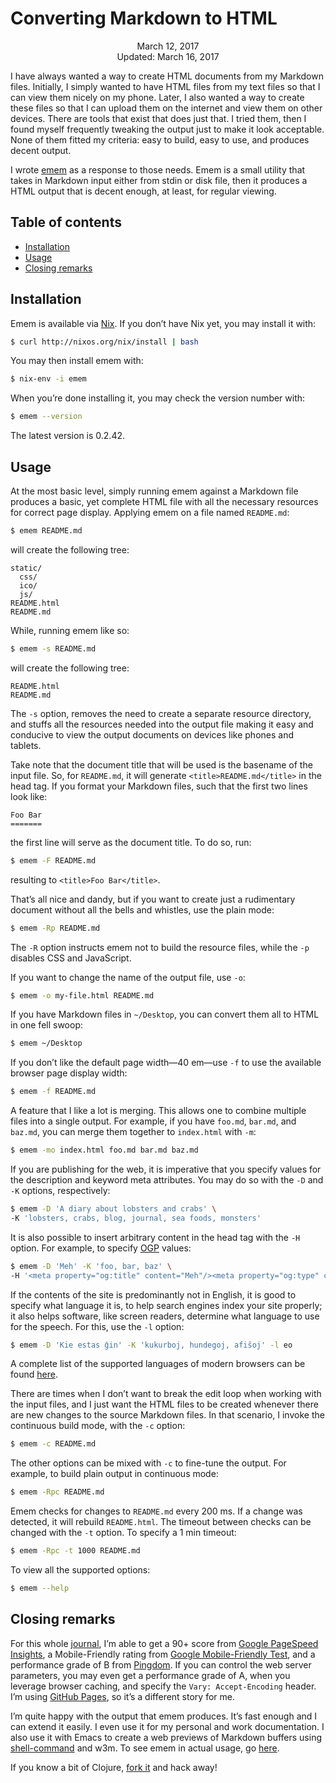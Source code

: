 Converting Markdown to HTML
===========================

<center>March 12, 2017</center>
<center>Updated: March 16, 2017</center>

I have always wanted a way to create HTML documents from my Markdown files. Initially, I simply
wanted to have HTML files from my text files so that I can view them nicely on my phone. Later, I
also wanted a way to create these files so that I can upload them on the internet and view them on
other devices. There are tools that exist that does just that. I tried them, then I found myself
frequently tweaking the output just to make it look acceptable. None of them fitted my criteria:
easy to build, easy to use, and produces decent output.

I wrote [emem](https://github.com/ebzzry/emem) as a response to those needs. Emem is a small utility
that takes in Markdown input either from stdin or disk file, then it produces a HTML output that is
decent enough, at least, for regular viewing.


## Table of contents <a name="toc"></a>

- [Installation](#installation)
- [Usage](#usage)
- [Closing remarks](#closing)

## Installation <a name="installation"></a>

Emem is available via [Nix](https://nixos.org/nix/). If you don’t have Nix yet, you may install it
with:

```bash
$ curl http://nixos.org/nix/install | bash
```

You may then install emem with:

```bash
$ nix-env -i emem
```

When you’re done installing it, you may check the version number with:

```bash
$ emem --version
```

The latest version is 0.2.42.


Usage <a name="usage"></a>
-----

At the most basic level, simply running emem against a Markdown file produces a basic, yet complete
HTML file with all the necessary resources for correct page display. Applying emem on a file named
`README.md`:

```bash
$ emem README.md
```

will create the following tree:

```
static/
  css/
  ico/
  js/
README.html
README.md
```

While, running emem like so:

```bash
$ emem -s README.md
```

will create the following tree:

```
README.html
README.md
```

The `-s` option, removes the need to create a separate resource directory, and
stuffs all the resources needed into the output file making it easy and conducive to view the output
documents on devices like phones and tablets.

Take note that the document title that will be used is the basename of the input file. So, for
`README.md`, it will generate `<title>README.md</title>` in the head tag. If you format your Markdown
files, such that the first two lines look like:

```
Foo Bar
=======
```

the first line will serve as the document title. To do so, run:

```bash
$ emem -F README.md
```

resulting to `<title>Foo Bar</title>`.

That’s all nice and dandy, but if you want to create just a rudimentary document without all the
bells and whistles, use the plain mode:

```bash
$ emem -Rp README.md
```

The `-R` option instructs emem not to build the resource files, while the `-p`
disables CSS and JavaScript.

If you want to change the name of the output file, use `-o`:

```bash
$ emem -o my-file.html README.md
```

If you have Markdown files in `~/Desktop`, you can convert them all to HTML in one fell swoop:

```bash
$ emem ~/Desktop
```

If you don’t like the default page width—40 em—use `-f` to use the available browser
page display width:

```bash
$ emem -f README.md
```

A feature that I like a lot is merging. This allows one to combine multiple files into a
single output. For example, if you have `foo.md`, `bar.md`, and `baz.md`, you can merge them
together to `index.html` with `-m`:

```bash
$ emem -mo index.html foo.md bar.md baz.md
```

If you are publishing for the web, it is imperative that you specify values for the description and
keyword meta attributes. You may do so with the `-D` and `-K` options,
respectively:

```bash
$ emem -D 'A diary about lobsters and crabs' \
-K 'lobsters, crabs, blog, journal, sea foods, monsters'
```

It is also possible to insert arbitrary content in the head tag with the `-H` option. For example,
to specify [OGP](http://ogp.me/) values:

```bash
$ emem -D 'Meh' -K 'foo, bar, baz' \
-H '<meta property="og:title" content="Meh"/><meta property="og:type" content="article"/>'
```

If the contents of the site is predominantly not in English, it is good to specify what language it
is, to help search engines index your site properly; it also helps software, like screen readers,
determine what language to use for the speech. For this, use the `-l` option:

```bash
$ emem -D 'Kie estas ĝin' -K 'kukurboj, hundegoj, afiŝoj' -l eo
```

A complete list of the supported languages of modern browsers can be
found [here](https://www.w3schools.com/tags/ref_language_codes.asp).

There are times when I don’t want to break the edit loop when working with the input files, and I
just want the HTML files to be created whenever there are new changes to the source Markdown
files. In that scenario, I invoke the continuous build mode, with the `-c` option:

```bash
$ emem -c README.md
```

The other options can be mixed with `-c` to fine-tune the output. For example, to build plain output
in continuous mode:

```bash
$ emem -Rpc README.md
```

Emem checks for changes to `README.md` every 200 ms. If a change was detected, it will rebuild
`README.html`. The timeout between checks can be changed with the `-t` option. To specify
a 1 min timeout:

```bash
$ emem -Rpc -t 1000 README.md
```

To view all the supported options:

```bash
$ emem --help
```


## Closing remarks <a name="closing"></a>

For this whole [journal](http://ebzzry.io), I’m able to get a 90+ score
from [Google PageSpeed Insights](https://developers.google.com/speed/pagespeed/insights/), a
Mobile-Friendly rating
from [Google Mobile-Friendly Test](https://search.google.com/search-console/mobile-friendly), and a
performance grade of B from [Pingdom](https://tools.pingdom.com/). If you can control the web server
parameters, you may even get a performance grade of A, when you leverage browser caching, and
specify the `Vary: Accept-Encoding` header. I’m using [GitHub Pages](https://pages.github.io), so
it’s a different story for me.

I’m quite happy with the output that emem produces. It’s fast enough and I can extend it easily. I
even use it for my personal and work documentation. I also use it with Emacs to create a web
previews of Markdown buffers using [shell-command](https://www.gnu.org/software/emacs/manual/html_node/elisp/Synchronous-Processes.html) and w3m. To see emem in actual usage, go [here](https://github.com/ebzzry/ebzzry.github.io/blob/master/Makefile).


If you know a bit of Clojure, [fork it](http://github.com/ebzzry/emem/) and hack away!
